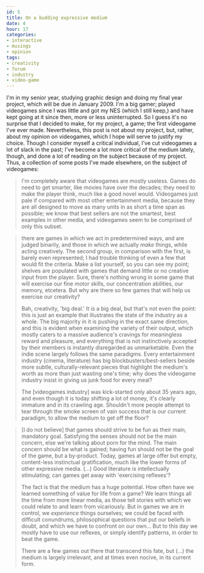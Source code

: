 ```yaml
---
id: 5
title: On a budding expressive medium
date: 4
hour: 17
categories:
- interactive
- musings
- opinion
tags:
- creativity
- forum
- industry
- video-game
---
```


I'm in my senior year, studying graphic design and doing my final year project, which will be due in January 2009. I'm a big gamer; played videogames since I was little and got my NES (which I still keep,) and have kept going at it since then, more or less uninterrupted. So I guess it's no surprise that I decided to make, for my project, a game; the first videogame I've ever made. Nevertheless, this post is not about my project, but, rather, about my opinion on videogames, which I hope will serve to justify my choice. Though I consider myself a critical individual, I've cut videogames a lot of slack in the past; I've become a lot more critical of the medium lately, though, and done a lot of reading on the subject because of my project. Thus, a collection of some posts I've made elsewhere, on the subject of videogames:<!-- more -->

> I'm completely aware that videogames are mostly useless. Games do need to get smarter, like movies have over the decades; they need to make the player think, much like a good novel would. Videogames just pale if compared with most other entertainment media, because they are all designed to move as many units in as short a time span as possible; we know that best sellers are not the smartest, best examples in other media, and videogames seem to be comprised of only this subset.

> there are games in which we act in predetermined ways, and are judged binarily, and those in which we actually _make_ things, while acting creatively. The second group, in comparison with the first, is barely even represented; I had trouble thinking of even a few that would fit the criteria. Make a list yourself, so you can see my point; shelves are populated with games that demand little or no creative input from the player. Sure, there's nothing wrong in some game that will exercise our fine motor skills, our concentration abilities, our memory, etcetera. But why are there so few games that will help us exercise our creativity?
> 
> Bah, creativity, 'big deal.' It _is_ a big deal, but that's not even the point: this is just an example that illustrates the state of the industry as a whole. The big majority in it is pushing in the exact same direction, and this is evident when examining the variety of their output, which mostly caters to a massive audience's cravings for meaningless reward and pleasure, and everything that is not instinctively accepted by their members is instantly disregarded as unmarketable. Even the indie scene largely follows the same paradigms. Every entertainment industry (cinema, literature) has big blockbusters/best-sellers beside more subtle, culturally-relevant pieces that highlight the medium's worth as more than just wasting one's time; why does the videogame industry insist in giving us junk food for every meal?
> 
> The [videogames industry] was kick-started only about 35 years ago, and even though it is today shifting a lot of money, it's clearly immature and in its crawling age. Shouldn't more people attempt to tear through the smoke screen of vain success that is our current paradigm, to allow the medium to get off the floor?

> [I do not believe] that games should strive to be fun as their main, mandatory goal. Satisfying the senses should not be the main concern, else we're talking about porn for the mind. The main concern should be what is gained; having fun should not be the goal of the game, but a by-product. Today, games at large offer but empty, content-less instinctual gratification, much like the lower forms of other expressive media. (...) Good literature is intellectually stimulating; can games get away with 'exercising reflexes'?
> 
> The fact is that the medium has a huge potential. How often have we learned something of value for life from a game? We learn things all the time from more linear media, as those tell stories with which we could relate to and learn from vicariously. But in games we are in control, we _experience_ things ourselves; we could be faced with difficult conundrums, philosophical questions that put our beliefs in doubt, and which we have to confront on our own... But to this day we mostly have to use our reflexes, or simply identify patterns, in order to beat the game.
> 
> There are a few games out there that transcend this fate, but (...) the medium is largely irrelevant, and at times even nocive, in its current form.
